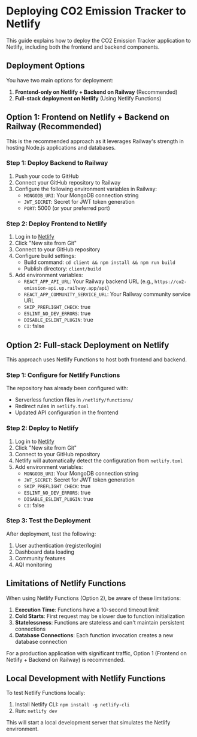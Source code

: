 # Deploying CO2 Emission Tracker to Netlify

This guide explains how to deploy the CO2 Emission Tracker application to Netlify, including both the frontend and backend components.

## Deployment Options

You have two main options for deployment:

1. **Frontend-only on Netlify + Backend on Railway** (Recommended)
2. **Full-stack deployment on Netlify** (Using Netlify Functions)

## Option 1: Frontend on Netlify + Backend on Railway (Recommended)

This is the recommended approach as it leverages Railway's strength in hosting Node.js applications and databases.

### Step 1: Deploy Backend to Railway

1. Push your code to GitHub
2. Connect your GitHub repository to Railway
3. Configure the following environment variables in Railway:
   - `MONGODB_URI`: Your MongoDB connection string
   - `JWT_SECRET`: Secret for JWT token generation
   - `PORT`: 5000 (or your preferred port)

### Step 2: Deploy Frontend to Netlify

1. Log in to [Netlify](https://app.netlify.com/)
2. Click "New site from Git"
3. Connect to your GitHub repository
4. Configure build settings:
   - Build command: `cd client && npm install && npm run build`
   - Publish directory: `client/build`
5. Add environment variables:
   - `REACT_APP_API_URL`: Your Railway backend URL (e.g., `https://co2-emission-api.up.railway.app/api`)
   - `REACT_APP_COMMUNITY_SERVICE_URL`: Your Railway community service URL
   - `SKIP_PREFLIGHT_CHECK`: true
   - `ESLINT_NO_DEV_ERRORS`: true
   - `DISABLE_ESLINT_PLUGIN`: true
   - `CI`: false

## Option 2: Full-stack Deployment on Netlify

This approach uses Netlify Functions to host both frontend and backend.

### Step 1: Configure for Netlify Functions

The repository has already been configured with:
- Serverless function files in `/netlify/functions/`
- Redirect rules in `netlify.toml`
- Updated API configuration in the frontend

### Step 2: Deploy to Netlify

1. Log in to [Netlify](https://app.netlify.com/)
2. Click "New site from Git"
3. Connect to your GitHub repository
4. Netlify will automatically detect the configuration from `netlify.toml`
5. Add environment variables:
   - `MONGODB_URI`: Your MongoDB connection string
   - `JWT_SECRET`: Secret for JWT token generation
   - `SKIP_PREFLIGHT_CHECK`: true
   - `ESLINT_NO_DEV_ERRORS`: true
   - `DISABLE_ESLINT_PLUGIN`: true
   - `CI`: false

### Step 3: Test the Deployment

After deployment, test the following:
1. User authentication (register/login)
2. Dashboard data loading
3. Community features
4. AQI monitoring

## Limitations of Netlify Functions

When using Netlify Functions (Option 2), be aware of these limitations:

1. **Execution Time**: Functions have a 10-second timeout limit
2. **Cold Starts**: First request may be slower due to function initialization
3. **Statelessness**: Functions are stateless and can't maintain persistent connections
4. **Database Connections**: Each function invocation creates a new database connection

For a production application with significant traffic, Option 1 (Frontend on Netlify + Backend on Railway) is recommended.

## Local Development with Netlify Functions

To test Netlify Functions locally:

1. Install Netlify CLI: `npm install -g netlify-cli`
2. Run: `netlify dev`

This will start a local development server that simulates the Netlify environment.
